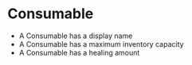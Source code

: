 # Consumable

* A Consumable has a display name
* A Consumable has a maximum inventory capacity
* A Consumable has a healing amount
